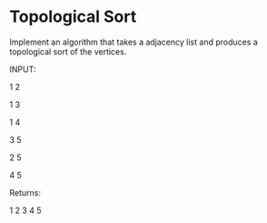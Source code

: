# Topological Sort

Implement an algorithm that takes a adjacency list and produces a topological sort of the vertices. 

INPUT: 

1 2 

1 3 

1 4 

3 5 

2 5 

4 5 

Returns: 

1 2 3 4 5

